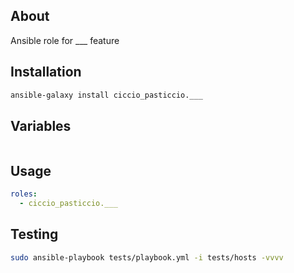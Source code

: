 About
-----

Ansible role for ___ feature 

Installation
------------
```bash
ansible-galaxy install ciccio_pasticcio.___
```

Variables
---------

```yml

```

Usage
-----

```yml
roles:
  - ciccio_pasticcio.___
```

Testing
-------

```bash
sudo ansible-playbook tests/playbook.yml -i tests/hosts -vvvv
```

